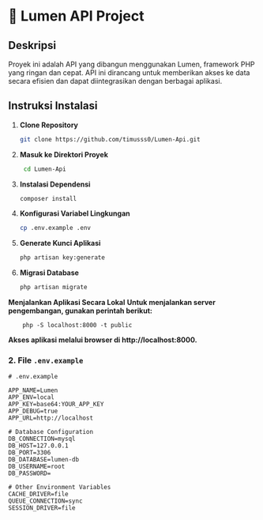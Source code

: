 # 🌟 Lumen API Project

## Deskripsi
Proyek ini adalah API yang dibangun menggunakan Lumen, framework PHP yang ringan dan cepat. API ini dirancang untuk memberikan akses ke data secara efisien dan dapat diintegrasikan dengan berbagai aplikasi.

## Instruksi Instalasi

1. **Clone Repository**
   ```bash
   git clone https://github.com/timusss0/Lumen-Api.git


2. **Masuk ke Direktori Proyek**
    ```bash
     cd Lumen-Api
   
4. **Instalasi Dependensi**
     ```bash
   composer install

6.  **Konfigurasi Variabel Lingkungan**
    ```bash
    cp .env.example .env

9. **Generate Kunci Aplikasi**
     ```bash
    php artisan key:generate

11. **Migrasi Database**
    ```bash
    php artisan migrate

**Menjalankan Aplikasi Secara Lokal**
    **Untuk menjalankan server pengembangan, gunakan perintah berikut:**
   
        php -S localhost:8000 -t public

**Akses aplikasi melalui browser di http://localhost:8000.**

### 2. File `.env.example`

```plaintext
# .env.example

APP_NAME=Lumen
APP_ENV=local
APP_KEY=base64:YOUR_APP_KEY
APP_DEBUG=true
APP_URL=http://localhost

# Database Configuration
DB_CONNECTION=mysql
DB_HOST=127.0.0.1
DB_PORT=3306
DB_DATABASE=lumen-db
DB_USERNAME=root
DB_PASSWORD=

# Other Environment Variables
CACHE_DRIVER=file
QUEUE_CONNECTION=sync
SESSION_DRIVER=file
